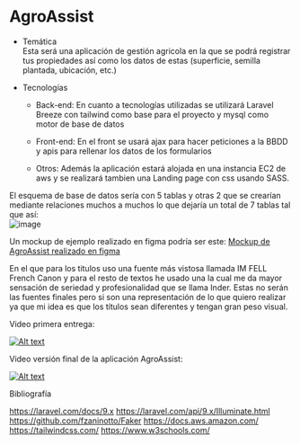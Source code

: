 # AgroAssist

* Temática  
Esta será una aplicación de gestión agricola en la que se podrá registrar tus propiedades así como los datos de estas (superficie, semilla plantada, ubicación, etc.)

* Tecnologías  

  - Back-end:
En cuanto a tecnologías utilizadas se utilizará Laravel Breeze con tailwind como base para el proyecto y mysql como motor de base de datos

  - Front-end:
En el front se usará ajax para hacer peticiones a la BBDD y apis para rellenar los datos de los formularios

  - Otros:
Además la aplicación estará alojada en una instancia EC2 de aws y se realizará tambien una Landing page con css usando SASS.

El esquema de base de datos sería con 5 tablas y otras 2 que se crearían mediante relaciones muchos a muchos lo que dejaría un total de 7 tablas tal que así:  
![image](https://user-images.githubusercontent.com/91052453/229483367-c651e23c-e943-4f7d-bac4-57b8983b82d6.png)

Un mockup de ejemplo realizado en figma podría ser este:
[Mockup de AgroAssist realizado en figma](https://www.figma.com/proto/MXfPyJoDNFJHGkmFlTsxDY/AgroAssist?node-id=1-2&scaling=min-zoom&page-id=0%3A1)

En el que para los titulos uso una fuente más vistosa llamada IM FELL French Canon y para el resto de textos he usado una la cual me da mayor sensación de seriedad y profesionalidad que se llama Inder. Estas no serán las fuentes finales pero si son una representación de lo que quiero realizar ya que mi idea es que los títulos sean diferentes y tengan gran peso visual. 

Video primera entrega:

[![Alt text](https://img.youtube.com/vi/q76D7-hXwvE/0.jpg)](https://www.youtube.com/watch?v=q76D7-hXwvE)

Video versión final de la aplicación AgroAssist:

[![Alt text](https://img.youtube.com/vi/aXa4JJ8gKHo/0.jpg)](https://www.youtube.com/watch?v=aXa4JJ8gKHo)

Bibliografía

https://laravel.com/docs/9.x
https://laravel.com/api/9.x/Illuminate.html
https://github.com/fzaninotto/Faker
https://docs.aws.amazon.com/
https://tailwindcss.com/
https://www.w3schools.com/

